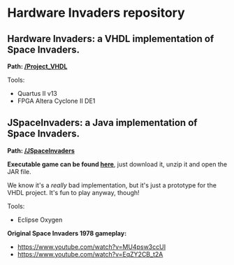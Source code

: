 # Hardware Invaders repository

## Hardware Invaders: a VHDL implementation of Space Invaders.
**Path: [/Project_VHDL](https://github.com/ilceltico/unlimitedrepositoryworks/blob/master/Project_VHDL)**

Tools: 
* Quartus II v13
* FPGA Altera Cyclone II DE1

## JSpaceInvaders: a Java implementation of Space Invaders.
**Path: [/JSpaceInvaders](https://github.com/ilceltico/unlimitedrepositoryworks/blob/master/JSpaceInvaders)**

**Executable game can be found [here](https://github.com/ilceltico/unlimitedrepositoryworks/blob/master/JSpaceInvaders/JSpaceInvaders.zip)**, just download it, unzip it and open the JAR file.

We know it's a _really_ bad implementation, but it's just a prototype for the VHDL project. It's fun to play anyway, though!

Tools: 
* Eclipse Oxygen

**Original Space Invaders 1978 gameplay:**
* https://www.youtube.com/watch?v=MU4psw3ccUI
* https://www.youtube.com/watch?v=EqZY2CB_t2A
